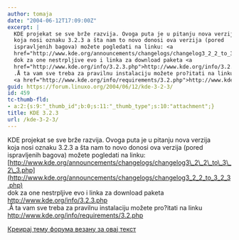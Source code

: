 ```yaml
---
author: tomaja
date: "2004-06-12T17:09:00Z"
excerpt: |
  KDE projekat se sve brže razvija. Ovoga puta je u pitanju nova verzija
  koja nosi oznaku 3.2.3 a šta nam to novo donosi ova verzija (pored
  ispravljenih bagova) možete pogledati na linku: <a
  href="http://www.kde.org/announcements/changelogs/changelog3_2_2_to_3_2_3.php">http://www.kde.org/announcements/changelogs/changelog3_2_2_to_3_2_3.php</a>
  dok za one nestrpljive evo i linka za download paketa <a
  href="http://www.kde.org/info/3.2.3.php">http://www.kde.org/info/3.2.3.php</a>
  .Å ta vam sve treba za pravilnu instalaciju možete pro?itati na linku <br>
  <a href="http://www.kde.org/info/requirements/3.2.php">http://www.kde.org/info/requirements/3.2.php</a>
guid: https://forum.linuxo.org/2004/06/12/kde-3-2-3/
id: 459
tc-thumb-fld:
- a:2:{s:9:"_thumb_id";b:0;s:11:"_thumb_type";s:10:"attachment";}
title: KDE 3.2.3
url: /kde-3-2-3/
---
```

KDE projekat se sve brže razvija. Ovoga puta je u pitanju nova verzija  
koja nosi oznaku 3.2.3 a šta nam to novo donosi ova verzija (pored  
ispravljenih bagova) možete pogledati na linku: [http://www.kde.org/announcements/changelogs/changelog3\_2\_2\_to\_3\_2\_3.php](http://www.kde.org/announcements/changelogs/changelog3_2_2_to_3_2_3.php)  
dok za one nestrpljive evo i linka za download paketa <http://www.kde.org/info/3.2.3.php>  
.Å ta vam sve treba za pravilnu instalaciju možete pro?itati na linku  
<http://www.kde.org/info/requirements/3.2.php><!--break-->

[Креирај тему форума везану за овај текст](https://linuxo.org/nova-tema-na-forumu/?se_pid=459)